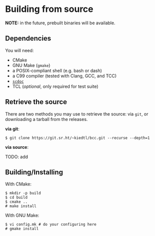 # Building from source

**NOTE:** in the future, prebuilt binaries will be available.

## Dependencies

You will need:

- CMake
- GNU Make (`gmake`)
- a POSIX-compliant shell (e.g. bash or dash)
- a C99 compiler (tested with Clang, GCC, and TCC)
- [`scdoc`](https://git.sr.ht/~sircmpwn/scdoc)
- TCL (*optional*, only required for test suite)

## Retrieve the source

There are two methods you may use to retrieve the source: via
`git`, or downloading a tarball from the releases.

**via git**:

```
$ git clone https://git.sr.ht/~kiedtl/bcc.git --recurse --depth=1
```

**via source**:

TODO: add

## Building/Installing

With CMake:

```
$ mkdir -p build
$ cd build
$ cmake ..
# make install
```

With GNU Make:

```
$ vi config.mk # do your configuring here
# gmake install
```
